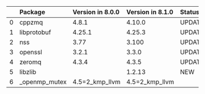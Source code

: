 <!-- markdown-link-check-disable -->

|    | Package       | Version in 8.0.0   | Version in 8.1.0   | Status   |
|---:|:--------------|:-------------------|:-------------------|:---------|
|  0 | cppzmq        | 4.8.1              | 4.10.0             | UPDATED  |
|  1 | libprotobuf   | 4.25.1             | 4.25.3             | UPDATED  |
|  2 | nss           | 3.77               | 3.100              | UPDATED  |
|  3 | openssl       | 3.2.1              | 3.3.0              | UPDATED  |
|  4 | zeromq        | 4.3.4              | 4.3.5              | UPDATED  |
|  5 | libzlib       |                    | 1.2.13             | NEW      |
|  6 | _openmp_mutex | 4.5=2_kmp_llvm     | 4.5=2_kmp_llvm     |          |